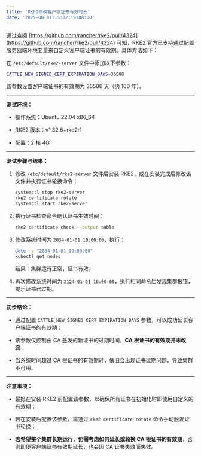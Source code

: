 ```yaml
---
title: 'RKE2修改客户端证书有效时长'
date: '2025-08-01T15:02:19+08:00'
---
```


通过查阅 [https://github.com/rancher/rke2/pull/4324](https://github.com/rancher/rke2/pull/4324) 可知，RKE2 官方已支持通过配置服务器端环境变量来自定义客户端证书的有效期。具体方法如下：

在 `/etc/default/rke2-server` 文件中添加以下参数：

```bash
CATTLE_NEW_SIGNED_CERT_EXPIRATION_DAYS=36500
```

该参数设置客户端证书的有效期为 36500 天（约 100 年）。

---

**测试环境：**

- 操作系统：Ubuntu 22.04 x86_64
    
- RKE2 版本：v1.32.6+rke2r1
    
- 配置：2 核 4G
    

---

**测试步骤与结果：**

1. 修改 `/etc/default/rke2-server` 文件后安装 RKE2，或在安装完成后修改该文件并执行证书轮换命令：
    
    ```bash
    systemctl stop rke2-server
    rke2 certificate rotate
    systemctl start rke2-server
    ```
    
2. 执行证书检查命令确认证书生效时间：
    
    ```bash
    rke2 certificate check --output table
    ```
    
    
    
3. 修改系统时间为 `2034-01-01 10:00:00`，执行：
    
    ```bash
    date -s "2034-01-01 10:00:00"
    kubectl get nodes
    ```
    
    结果：集群运行正常，证书有效。
    
    
    
4. 再次修改系统时间为 `2124-01-01 10:00:00`，执行相同命令后发现集群报错，提示证书已过期。
    
    
    

---

**初步结论：**

- 通过配置 `CATTLE_NEW_SIGNED_CERT_EXPIRATION_DAYS` 参数，可以成功延长客户端证书的有效期；
    
- 该参数仅控制由 CA 签发的新证书的过期时间，**CA 根证书的有效期并未改变**；
    
- 当系统时间超过 CA 根证书的有效期时，依旧会出现证书过期问题，导致集群不可用。
    

---

**注意事项：**

- 最好在安装 RKE2 前配置该参数，以确保所有证书在初始化时即使用自定义的有效期；
    
- 若在安装后配置该参数，需通过 `rke2 certificate rotate` 命令手动触发证书轮换；
    
- **若希望整个集群长期运行，仍需考虑如何延长或轮换 CA 根证书的有效期**，否则即便客户端证书有效期延长，也会因 CA 证书失效而失效。
    
